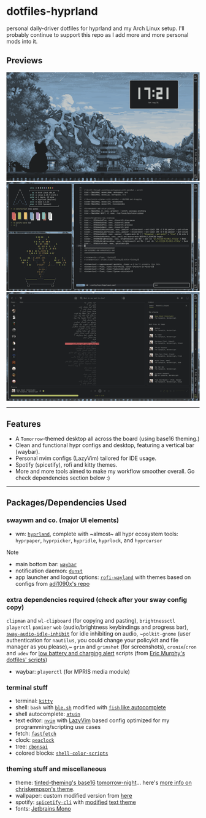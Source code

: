 # dotfiles-hyprland
personal daily-driver dotfiles for hyprland and my Arch Linux setup. I'll probably continue to support this repo as I add more and more personal mods into it.

## Previews

![s1](screenshots/1.png)
![s2](screenshots/2.png)
![s3](screenshots/3.png)

---

## Features
- A `Tomorrow`-themed desktop all across the board (using base16 theming.)
- Clean and functional hypr configs and desktop, featuring a vertical bar (waybar).
- Personal nvim configs (LazyVim) tailored for IDE usage.
- Spotify (spicetify), rofi and kitty themes.
- More and more tools aimed to make my workflow smoother overall. Go check dependencies section below :)

---

## Packages/Dependencies Used
### swaywm and co. (major UI elements)
- wm: [`hyprland`](https://hyprland.org/), complete with ~almost~ all hypr ecosystem tools: `hyprpaper`, `hyprpicker`, `hypridle`, `hyprlock`, and `hyprcursor`
    
> [!NOTE]
- main bottom bar: [`waybar`](https://github.com/Alexays/Waybar)
- notification daemon: [`dunst`](https://github.com/dunst-project/dunst)
- app launcher and logout options: [`rofi-wayland`](github.com/lbonn/rofi) with themes based on configs from [adi1090x's repo](https://github.com/adi1090x/rofi?tab=readme-ov-file)

### extra dependencies required (check after your sway config copy)
`clipman` and `wl-clipboard` (for copying and pasting), `brightnessctl` `playerctl` `pamixer` `wob` (audio/brightness keybindings and progress bar), [`sway-audio-idle-inhibit`](https://github.com/ErikReider/SwayAudioIdleInhibit) for idle inhibiting on audio, ~`polkit-gnome` (user authentication for `nautilus`, you could change your policykit and file manager as you please),~ `grim` and `grimshot` (for screenshots), `cronie`/`cron` and `udev` for [low battery and charging alert](usr/local/bin/) scripts (from [Eric Murphy's dotfiles' scripts](https://github.com/ericmurphyxyz/dotfiles/tree/master/.local/bin))
- waybar: `playerctl` (for MPRIS media module)

### terminal stuff
- terminal: [`kitty`](https://github.com/kovidgoyal/kitty)
- shell: `bash` with [`ble.sh`](https://github.com/akinomyoga/ble.sh) modified with [`fish` like autocomplete](https://harduex.com/blog/fish-like-autosuggestions-in-bash-shell/)
- shell autocomplete: [`atuin`](atuin.sh)
- text editor: [`nvim`](https://github.com/neovim/neovim) with [LazyVim](https://github.com/LazyVim/LazyVim) based config optimized for my programming/scripting use cases
- fetch: [`fastfetch`](https://github.com/fastfetch-cli/fastfetch)
- clock: [`peaclock`](https://github.com/octobanana/peaclock)
- tree: [`cbonsai`](https://gitlab.com/jallbrit/cbonsai)
- colored blocks: [`shell-color-scripts`](https://gitlab.com/dwt1/shell-color-scripts)

### theming stuff and miscellaneous
- theme: [tinted-theming's base16](https://github.com/tinted-theming/home) [tomorrow-night](https://tinted-theming.github.io/base16-gallery/)... here's [more info on chriskempson's theme](https://github.com/chriskempson/tomorrow-theme).
- wallpaper: custom modified version from [here](https://www.artstation.com/artwork/DAw5xn)
- spotify: [`spicetify-cli`](https://spicetify.app/) with [modified](.config/spicetify/Themes/text/) [text theme](https://github.com/spicetify/spicetify-themes/tree/master/text)
- fonts: [Jetbrains Mono](https://github.com/JetBrains/JetBrainsMono)
